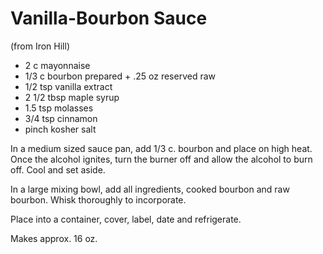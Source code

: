 # Vanilla-Bourbon Sauce

(from Iron Hill)

* 2 c mayonnaise
* 1/3 c bourbon prepared + .25 oz reserved raw
* 1/2 tsp vanilla extract
* 2 1/2 tbsp maple syrup
* 1.5 tsp molasses
* 3/4 tsp cinnamon
* pinch kosher salt

In a medium sized sauce pan, add 1/3 c. bourbon and place on high
heat. Once the alcohol ignites, turn the burner off and allow the
alcohol to burn off. Cool and set aside.

In a large mixing bowl, add all ingredients, cooked bourbon and raw
bourbon. Whisk thoroughly to incorporate.

Place into a container, cover, label, date and refrigerate.

Makes approx. 16 oz.
